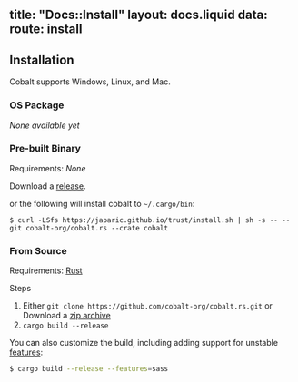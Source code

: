 title: "Docs::Install"
layout: docs.liquid
data:
  route: install
---
## Installation

Cobalt supports Windows, Linux, and Mac.

### OS Package

*None available yet*

### Pre-built Binary

Requirements: *None*

Download a [release](https://github.com/cobalt-org/cobalt.rs/releases).

or the following will install cobalt to `~/.cargo/bin`:
```
$ curl -LSfs https://japaric.github.io/trust/install.sh | sh -s -- --git cobalt-org/cobalt.rs --crate cobalt
```

### From Source

Requirements: [Rust](https://www.rust-lang.org/en-US/install.html)

Steps
1. Either
  `git clone https://github.com/cobalt-org/cobalt.rs.git`
  or
  Download a [zip archive](https://github.com/cobalt-org/cobalt.rs/archive/master.zip)
2. `cargo build --release`

You can also customize the build, including adding support for unstable [features](https://github.com/cobalt-org/cobalt.rs/blob/master/Cargo.toml#L66):

```bash
$ cargo build --release --features=sass
```
